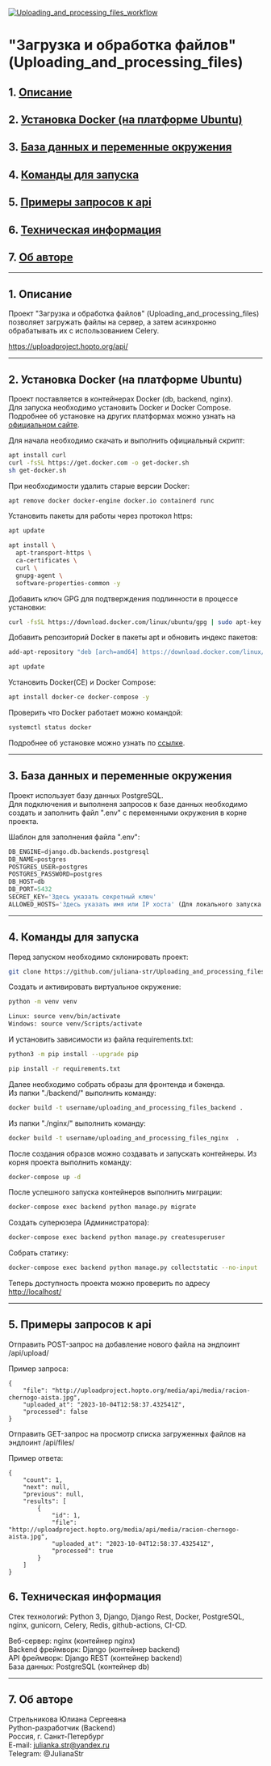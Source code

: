 [![Uploading_and_processing_files_workflow](https://github.com/juliana-str/Uploading_and_processing_files/actions/workflows/main.yml/badge.svg)](https://github.com/juliana-str/Uploading_and_processing_files/actions/workflows/main.yml)
# "Загрузка и обработка файлов" (Uploading_and_processing_files)

## 1. [Описание](#1)
## 2. [Установка Docker (на платформе Ubuntu)](#2)
## 3. [База данных и переменные окружения](#3)
## 4. [Команды для запуска](#4)
## 5. [Примеры запросов к api](#5)
## 6. [Техническая информация](#6)
## 7. [Об авторе](#7)

---
## 1. Описание <a id=1></a>

Проект "Загрузка и обработка файлов" (Uploading_and_processing_files) 
позволяет загружать файлы на сервер, а затем асинхронно обрабатывать их с 
использованием Celery.

https://uploadproject.hopto.org/api/

---
## 2. Установка Docker (на платформе Ubuntu) <a id=2></a>

Проект поставляется в контейнерах Docker (db, backend, nginx).  
Для запуска необходимо установить Docker и Docker Compose.  
Подробнее об установке на других платформах можно узнать на [официальном сайте](https://docs.docker.com/engine/install/).

Для начала необходимо скачать и выполнить официальный скрипт:
```bash
apt install curl
curl -fsSL https://get.docker.com -o get-docker.sh
sh get-docker.sh
```

При необходимости удалить старые версии Docker:
```bash
apt remove docker docker-engine docker.io containerd runc 
```

Установить пакеты для работы через протокол https:
```bash
apt update
```
```bash
apt install \
  apt-transport-https \
  ca-certificates \
  curl \
  gnupg-agent \
  software-properties-common -y 
```

Добавить ключ GPG для подтверждения подлинности в процессе установки:
```bash
curl -fsSL https://download.docker.com/linux/ubuntu/gpg | sudo apt-key add -
```

Добавить репозиторий Docker в пакеты apt и обновить индекс пакетов:
```bash
add-apt-repository "deb [arch=amd64] https://download.docker.com/linux/ubuntu $(lsb_release -cs) stable" 
```
```bash
apt update
```

Установить Docker(CE) и Docker Compose:
```bash
apt install docker-ce docker-compose -y
```

Проверить что  Docker работает можно командой:
```bash
systemctl status docker
```

Подробнее об установке можно узнать по [ссылке](https://docs.docker.com/engine/install/ubuntu/).

---
## 3. База данных и переменные окружения <a id=3></a>

Проект использует базу данных PostgreSQL.  
Для подключения и выполненя запросов к базе данных необходимо создать и заполнить файл ".env" с переменными окружения в корне проекта.

Шаблон для заполнения файла ".env":
```python
DB_ENGINE=django.db.backends.postgresql
DB_NAME=postgres
POSTGRES_USER=postgres
POSTGRES_PASSWORD=postgres
DB_HOST=db
DB_PORT=5432
SECRET_KEY='Здесь указать секретный ключ'
ALLOWED_HOSTS='Здесь указать имя или IP хоста' (Для локального запуска - 127.0.0.1)
```

---
## 4. Команды для запуска <a id=4></a>

Перед запуском необходимо склонировать проект:
```bash
git clone https://github.com/juliana-str/Uploading_and_processing_files.git

```

Cоздать и активировать виртуальное окружение:
```bash
python -m venv venv
```
```bash
Linux: source venv/bin/activate
Windows: source venv/Scripts/activate
```

И установить зависимости из файла requirements.txt:
```bash
python3 -m pip install --upgrade pip
```
```bash
pip install -r requirements.txt
```

Далее необходимо собрать образы для фронтенда и бэкенда.  
Из папки "./backend/" выполнить команду:
```bash
docker build -t username/uploading_and_processing_files_backend .
```

Из папки "./nginx/" выполнить команду:

```bash
docker build -t username/uploading_and_processing_files_nginx  .
```

После создания образов можно создавать и запускать контейнеры. 
Из корня проекта выполнить команду:
```bash
docker-compose up -d
```

После успешного запуска контейнеров выполнить миграции:
```bash
docker-compose exec backend python manage.py migrate
```

Создать суперюзера (Администратора):
```bash
docker-compose exec backend python manage.py createsuperuser
```

Собрать статику:
```bash
docker-compose exec backend python manage.py collectstatic --no-input
```

Теперь доступность проекта можно проверить по адресу [http://localhost/](http://localhost/)

---

## 5. Примеры запросов к api <a id=5></a>

Отправить POST-запрос на добавление нового файла на эндпоинт /api/upload/

Пример запроса: 

```
{
    "file": "http://uploadproject.hopto.org/media/api/media/racion-chernogo-aista.jpg",
    "uploaded_at": "2023-10-04T12:58:37.432541Z",
    "processed": false
}
```

Отправить GET-запрос на просмотр списка загруженных файлов на эндпоинт /api/files/


Пример ответа: 

```
{
    "count": 1,
    "next": null,
    "previous": null,
    "results": [
        {
            "id": 1,
            "file": "http://uploadproject.hopto.org/media/api/media/racion-chernogo-aista.jpg",
            "uploaded_at": "2023-10-04T12:58:37.432541Z",
            "processed": true
        }
    ]
}
```

## 6. Техническая информация <a id=6></a>

Стек технологий: Python 3, Django, Django Rest, Docker, PostgreSQL, nginx, gunicorn, Celery, Redis, github-actions, CI-CD.

Веб-сервер: nginx (контейнер nginx)  
Backend фреймворк: Django (контейнер backend)  
API фреймворк: Django REST (контейнер backend)  
База данных: PostgreSQL (контейнер db)

---
## 7. Об авторе <a id=7></a>

Стрельникова Юлиана Сергеевна  
Python-разработчик (Backend)  
Россия, г. Санкт-Петербург                                                                                                                                                   
E-mail: julianka.str@yandex.ru  
Telegram: @JulianaStr
